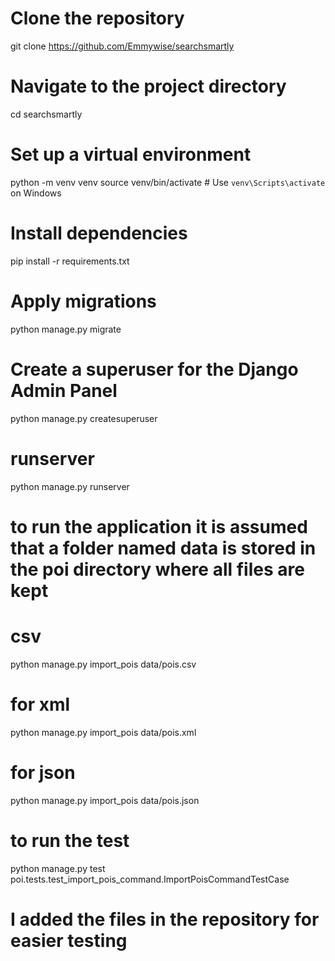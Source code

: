# Clone the repository
git clone https://github.com/Emmywise/searchsmartly

# Navigate to the project directory
cd searchsmartly

# Set up a virtual environment
python -m venv venv
source venv/bin/activate  # Use `venv\Scripts\activate` on Windows

# Install dependencies
pip install -r requirements.txt

# Apply migrations
python manage.py migrate

# Create a superuser for the Django Admin Panel
python manage.py createsuperuser

# runserver
python manage.py runserver

# to run the application it is assumed that a folder named data is stored in the poi directory where all files are kept
# csv
python manage.py import_pois data/pois.csv

# for xml
python manage.py import_pois data/pois.xml

# for json
python manage.py import_pois data/pois.json

# to run the test
python manage.py test poi.tests.test_import_pois_command.ImportPoisCommandTestCase

# I added the files in the repository for easier testing
